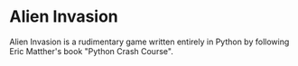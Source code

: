 # Alien Invasion
Alien Invasion is a rudimentary game written entirely in Python by following Eric Matther's book "Python Crash Course".
